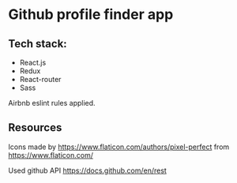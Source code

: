 # Github profile finder app

## Tech stack:

- React.js
- Redux
- React-router
- Sass

Airbnb eslint rules applied.

## Resources

Icons made by https://www.flaticon.com/authors/pixel-perfect from https://www.flaticon.com/

Used github API https://docs.github.com/en/rest
